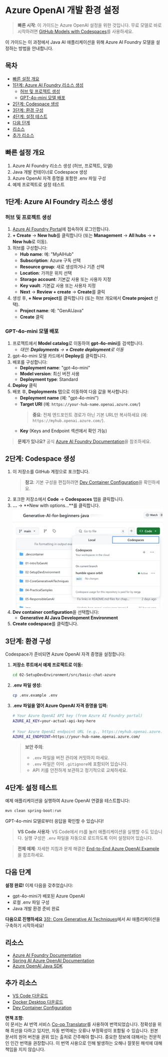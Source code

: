 <!--
CO_OP_TRANSLATOR_METADATA:
{
  "original_hash": "e00bbea0f95c611aa3bec676d23e8b43",
  "translation_date": "2025-07-21T16:23:07+00:00",
  "source_file": "02-SetupDevEnvironment/getting-started-azure-openai.md",
  "language_code": "ko"
}
-->
# Azure OpenAI 개발 환경 설정

> **빠른 시작**: 이 가이드는 Azure OpenAI 설정을 위한 것입니다. 무료 모델로 바로 시작하려면 [GitHub Models with Codespaces](./README.md#quick-start-cloud)를 사용하세요.

이 가이드는 이 과정에서 Java AI 애플리케이션을 위해 Azure AI Foundry 모델을 설정하는 방법을 안내합니다.

## 목차

- [빠른 설정 개요](../../../02-SetupDevEnvironment)
- [1단계: Azure AI Foundry 리소스 생성](../../../02-SetupDevEnvironment)
  - [허브 및 프로젝트 생성](../../../02-SetupDevEnvironment)
  - [GPT-4o-mini 모델 배포](../../../02-SetupDevEnvironment)
- [2단계: Codespace 생성](../../../02-SetupDevEnvironment)
- [3단계: 환경 구성](../../../02-SetupDevEnvironment)
- [4단계: 설정 테스트](../../../02-SetupDevEnvironment)
- [다음 단계](../../../02-SetupDevEnvironment)
- [리소스](../../../02-SetupDevEnvironment)
- [추가 리소스](../../../02-SetupDevEnvironment)

## 빠른 설정 개요

1. Azure AI Foundry 리소스 생성 (허브, 프로젝트, 모델)
2. Java 개발 컨테이너로 Codespace 생성
3. Azure OpenAI 자격 증명을 포함한 .env 파일 구성
4. 예제 프로젝트로 설정 테스트

## 1단계: Azure AI Foundry 리소스 생성

### 허브 및 프로젝트 생성

1. [Azure AI Foundry Portal](https://ai.azure.com/)에 접속하여 로그인합니다.
2. **+ Create** → **New hub**를 클릭합니다 (또는 **Management** → **All hubs** → **+ New hub**로 이동).
3. 허브를 구성합니다:
   - **Hub name**: 예: "MyAIHub"
   - **Subscription**: Azure 구독 선택
   - **Resource group**: 새로 생성하거나 기존 선택
   - **Location**: 가까운 위치 선택
   - **Storage account**: 기본값 사용 또는 사용자 지정
   - **Key vault**: 기본값 사용 또는 사용자 지정
   - **Next** → **Review + create** → **Create**를 클릭
4. 생성 후, **+ New project**를 클릭합니다 (또는 허브 개요에서 **Create project** 선택).
   - **Project name**: 예: "GenAIJava"
   - **Create** 클릭

### GPT-4o-mini 모델 배포

1. 프로젝트에서 **Model catalog**로 이동하여 **gpt-4o-mini**를 검색합니다.
   - *대안: **Deployments** → **+ Create deployment**로 이동*
2. gpt-4o-mini 모델 카드에서 **Deploy**를 클릭합니다.
3. 배포를 구성합니다:
   - **Deployment name**: "gpt-4o-mini"
   - **Model version**: 최신 버전 사용
   - **Deployment type**: Standard
4. **Deploy** 클릭
5. 배포 후, **Deployments** 탭으로 이동하여 다음 값을 복사합니다:
   - **Deployment name** (예: "gpt-4o-mini")
   - **Target URI** (예: `https://your-hub-name.openai.azure.com/`)  
      > **중요**: 전체 엔드포인트 경로가 아닌 기본 URL만 복사하세요 (예: `https://myhub.openai.azure.com/`).
   - **Key** (Keys and Endpoint 섹션에서 확인 가능)

> **문제가 있나요?** 공식 [Azure AI Foundry Documentation](https://learn.microsoft.com/azure/ai-foundry/how-to/create-projects?tabs=ai-foundry&pivots=hub-project)을 참조하세요.

## 2단계: Codespace 생성

1. 이 저장소를 GitHub 계정으로 포크합니다.
   > **참고**: 기본 구성을 편집하려면 [Dev Container Configuration](../../../.devcontainer/devcontainer.json)을 확인하세요.
2. 포크한 저장소에서 **Code** → **Codespaces** 탭을 클릭합니다.
3. **...** → **New with options...**를 클릭합니다.
![creating a codespace with options](../../../translated_images/codespaces.9945ded8ceb431a58e8bee7f212e8c62b55733b7e302fd58194fadc95472fa3c.ko.png)
4. **Dev container configuration**을 선택합니다: 
   - **Generative AI Java Development Environment**
5. **Create codespace**를 클릭합니다.

## 3단계: 환경 구성

Codespace가 준비되면 Azure OpenAI 자격 증명을 설정합니다:

1. **저장소 루트에서 예제 프로젝트로 이동:**
   ```bash
   cd 02-SetupDevEnvironment/src/basic-chat-azure
   ```

2. **.env 파일 생성:**
   ```bash
   cp .env.example .env
   ```

3. **.env 파일을 열어 Azure OpenAI 자격 증명을 입력:**
   ```bash
   # Your Azure OpenAI API key (from Azure AI Foundry portal)
   AZURE_AI_KEY=your-actual-api-key-here
   
   # Your Azure OpenAI endpoint URL (e.g., https://myhub.openai.azure.com/)
   AZURE_AI_ENDPOINT=https://your-hub-name.openai.azure.com/
   ```

   > **보안 주의**: 
   > - `.env` 파일을 버전 관리에 커밋하지 마세요.
   > - `.env` 파일은 이미 `.gitignore`에 포함되어 있습니다.
   > - API 키를 안전하게 보관하고 정기적으로 교체하세요.

## 4단계: 설정 테스트

예제 애플리케이션을 실행하여 Azure OpenAI 연결을 테스트합니다:

```bash
mvn clean spring-boot:run
```

GPT-4o-mini 모델로부터 응답을 확인할 수 있습니다!

> **VS Code 사용자**: VS Code에서 `F5`를 눌러 애플리케이션을 실행할 수도 있습니다. 실행 구성은 `.env` 파일을 자동으로 로드하도록 이미 설정되어 있습니다.

> **전체 예제**: 자세한 지침과 문제 해결은 [End-to-End Azure OpenAI Example](./src/basic-chat-azure/README.md)을 참조하세요.

## 다음 단계

**설정 완료!** 이제 다음을 갖추었습니다:
- gpt-4o-mini가 배포된 Azure OpenAI
- 로컬 .env 파일 구성
- Java 개발 환경 준비 완료

**다음으로 진행하세요** [3장: Core Generative AI Techniques](../03-CoreGenerativeAITechniques/README.md)에서 AI 애플리케이션을 구축하기 시작하세요!

## 리소스

- [Azure AI Foundry Documentation](https://learn.microsoft.com/azure/ai-services/)
- [Spring AI Azure OpenAI Documentation](https://docs.spring.io/spring-ai/reference/api/clients/azure-openai-chat.html)
- [Azure OpenAI Java SDK](https://learn.microsoft.com/java/api/overview/azure/ai-openai-readme)

## 추가 리소스

- [VS Code 다운로드](https://code.visualstudio.com/Download)
- [Docker Desktop 다운로드](https://www.docker.com/products/docker-desktop)
- [Dev Container Configuration](../../../.devcontainer/devcontainer.json)

**면책 조항**:  
이 문서는 AI 번역 서비스 [Co-op Translator](https://github.com/Azure/co-op-translator)를 사용하여 번역되었습니다. 정확성을 위해 최선을 다하고 있지만, 자동 번역에는 오류나 부정확성이 포함될 수 있습니다. 원본 문서의 원어 버전을 권위 있는 출처로 간주해야 합니다. 중요한 정보에 대해서는 전문적인 인간 번역을 권장합니다. 이 번역 사용으로 인해 발생하는 오해나 잘못된 해석에 대해 책임을 지지 않습니다.